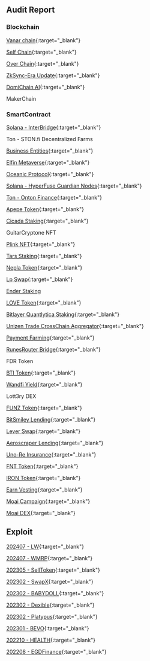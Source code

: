 ## Audit Report

### Blockchain

[Vanar chain](https://beosin.com/audits/Vanar_202405241000.pdf){:target="_blank"}

[Self Chain](https://beosin.com/audits/Self-Chain_202404191527.pdf){:target="_blank"}

[Over Chain](https://beosin.com/audits/OverFoundation_202405161539.pdf){:target="_blank"}

[ZkSync-Era Update](https://secure3-public-docs.s3.us-west-2.amazonaws.com/pdf/533/f24b8b2d.pdf){:target="_blank"}

[DomiChain AI](https://secure3-public-docs.s3.us-west-2.amazonaws.com/pdf/1069/38ff362a.pdf){:target="_blank"}

MakerChain

### SmartContract

[Solana - InterBridge](https://beosin.com/audits/InterBridge-Solana_202410161618.pdf){:target="_blank"}

Ton - STON.fi Decentralized Farms

[Business Entities](https://beosin.com/audits/Business-Entities_202409301658.pdf){:target="_blank"}

[Elfin Metaverse](https://beosin.com/audits/Elfin_Metaverse_202409191635.pdf){:target="_blank"}

[Oceanic Protocol](https://beosin.com/audits/Oceanic%20Protocol_202409141639.pdf){:target="_blank"}

[Solana - HyperFuse Guardian Nodes](https://beosin.com/audits/HyperFuse_Guardian_Nodes_202409111918.pdf){:target="_blank"}

[Ton - Onton Finance](https://beosin.com/audits/Onton%20Finance_202409121334.pdf){:target="_blank"}

[Apepe Token](https://beosin.com/audits/APEPE_202408151125.pdf){:target="_blank"}

[Cicada Staking](https://beosin.com/audits/Cicada_202408151045.pdf){:target="_blank"}

GuitarCryptone NFT

[Plink NFT](https://beosin.com/audits/PLinkNFT_202407291645.pdf){:target="_blank"}

[Tars Staking](https://beosin.com/audits/Tars-Staking_202406171546.pdf){:target="_blank"}

[Nepla Token](https://beosin.com/audits/NEPLA_202406171539.pdf){:target="_blank"}

[Lp Swap](https://beosin.com/audits/LpSwap_202407031133.pdf){:target="_blank"}

[Ender Staking](https://secure3-public-docs.s3.us-west-2.amazonaws.com/pdf/533/3765db00.pdf)

[LOVE Token](https://beosin.com/audits/LOVE_202406131728.pdf){:target="_blank"}

[Bitlayer Quantlytica Staking](https://beosin.com/audits/quantlytica%20staking_202406061446.pdf){:target="_blank"}

[Unizen Trade CrossChain Aggregator](https://beosin.com/audits/unizen-trade-aggregator_202406211146.pdf){:target="_blank"}

[Payment Farming](https://beosin.com/audits/Payment_202405171541.pdf){:target="_blank"}

[RunesRouter Bridge](https://beosin.com/audits/RunesRouter_202405101428.pdf){:target="_blank"}

FDR Token

[BTI Token](https://beosin.com/audits/BTI_202403131541.pdf){:target="_blank"}

[Wandfi Yield](https://beosin.com/audits/wandfi_202403081621.pdf){:target="_blank"}

Lott3ry DEX

[FUNZ Token](https://beosin.com/audits/FUNZ_202402291313.pdf){:target="_blank"}

[BitSmiley Lending](https://beosin.com/audits/BitSmiley_202403131010.pdf){:target="_blank"}

[Lever Swap](https://beosin.com/audits/LeverSwap_202401261639.pdf){:target="_blank"}

[Aeroscraper Lending](https://beosin.com/audits/Aeroscraper_202402020919.pdf){:target="_blank"}

[Uno-Re Insurance](https://beosin.com/audits/Uno-Re_202401310928.pdf){:target="_blank"}

[FNT Token](https://beosin.com/audits/FNT_202312141330.pdf){:target="_blank"}

[IRON Token](https://beosin.com/audits/IRON_202312041639.pdf){:target="_blank"}

[Earn Vesting](https://beosin.com/audits/EarnVesting_202312080910.pdf){:target="_blank"}

[Moai Campaign](https://beosin.com/audits/Moai-Campaign_202312131645.pdf){:target="_blank"}

[Moai DEX](https://beosin.com/audits/Moai-DEX_202312051330.pdf){:target="_blank"}

## Exploit

[202407 - LW](https://github.com/brycewai/Web3-Security/blob/main/exploit/readme.md#202407---lw){:target="_blank"}

[202407 - WMRP](https://github.com/brycewai/Web3-Security/blob/main/exploit/readme.md#202407---wmrp){:target="_blank"}

[202305 - SellToken](https://github.com/brycewai/Web3-Security/blob/main/exploit/readme.md#202305---selltoken){:target="_blank"}

[202302 - SwapX](https://github.com/brycewai/Web3-Security/blob/main/exploit/readme.md#202302---swapx){:target="_blank"}

[202302 - BABYDOLL](https://github.com/brycewai/Web3-Security/blob/main/exploit/readme.md#202302---babydoll){:target="_blank"}

[202302 - Dexible](https://github.com/brycewai/Web3-Security/blob/main/exploit/readme.md#202302---dexible){:target="_blank"}

[202302 - Platypus](https://github.com/brycewai/Web3-Security/blob/main/exploit/readme.md#202302---platypus){:target="_blank"}

[202301 - BEVO](https://github.com/brycewai/Web3-Security/blob/main/exploit/readme.md#202301---bevo){:target="_blank"}

[202210 - HEALTH](https://github.com/brycewai/Web3-Security/blob/main/exploit/readme.md#202210---health){:target="_blank"}

[202208 - EGDFinance](https://github.com/brycewai/Web3-Security/blob/main/exploit/readme.md#202208---egdfinance){:target="_blank"}

